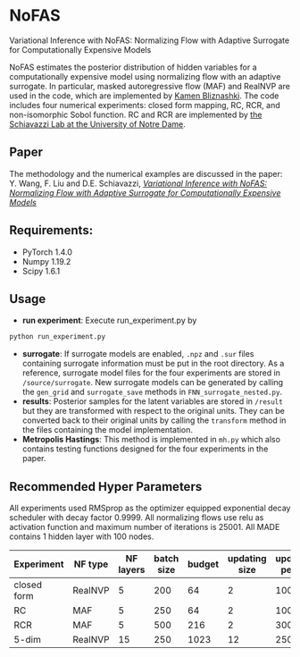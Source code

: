 # NoFAS
Variational Inference with NoFAS: Normalizing Flow with Adaptive Surrogate for Computationally Expensive Models

NoFAS estimates the posterior distribution of hidden variables for a computationally expensive model using normalizing 
flow with an adaptive surrogate. In particular, masked autoregressive flow (MAF) and RealNVP are used in the code, which are 
implemented by [Kamen Bliznashki](https://github.com/kamenbliznashki/normalizing_flows). 
The code includes four numerical experiments: closed form mapping, RC, RCR, and non-isomorphic Sobol function.
RC and RCR are implemented by [the Schiavazzi Lab at the University of Notre Dame](https://github.com/desResLab/supplMatHarrod20).

## Paper
The methodology and the numerical examples are discussed in the paper:
Y. Wang, F. Liu and D.E. Schiavazzi, *[Variational Inference with NoFAS: Normalizing Flow with Adaptive Surrogate for Computationally Expensive Models]()*

## Requirements:
* PyTorch 1.4.0
* Numpy 1.19.2
* Scipy 1.6.1

## Usage
* __run experiment__: Execute run_experiment.py by
```bash
python run_experiment.py
```
* __surrogate__: If surrogate models are enabled, `.npz` and `.sur` files containing surrogate information must be put in the 
  root directory. As a reference, surrogate model files for the four experiments are stored in `/source/surrogate`. 
  New surrogate models can be generated by calling the `gen_grid` and `surrogate_save` methods in `FNN_surrogate_nested.py`.
* __results__: Posterior samples for the latent variables are stored in `/result` but they are transformed with respect to the original units. They can 
be converted back to their original units by calling the `transform` method in the files containing the model implementation.
* __Metropolis Hastings__: This method is implemented in `mh.py` which also contains testing functions designed for the four
experiments in the paper.

  
## Recommended Hyper Parameters
All experiments used RMSprop as the optimizer equipped exponential decay scheduler with decay factor 0.9999. All normalizing flows use relu as activation 
function and maximum number of iterations is 25001. All MADE contains 1 hidden layer with 100 nodes.

| Experiment  | NF type | NF layers | batch size | budget | updating size | updating period | learning rate |
| ----------- | ------- | --------- | ---------- | ------ | ------------- | --------------- | ------------- |
| closed form | RealNVP | 5         | 200        | 64     | 2             | 1000            | 0.002         |
| RC          | MAF     | 5         | 250        | 64     | 2             | 1000            | 0.003         |
| RCR         | MAF     | 5         | 500        | 216    | 2             | 300             | 0.003         |
| 5-dim       | RealNVP | 15        | 250        | 1023   | 12            | 250             | 0.0005        |
